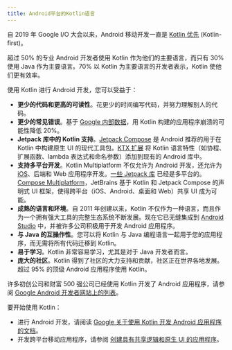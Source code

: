 ```yaml
---
title: Android平台的Kotlin语言
---
```

自 2019 年 Google I/O 大会以来，Android 移动开发一直是 [Kotlin 优先](https://developer.android.com/kotlin/first) (Kotlin-first)。

超过 50% 的专业 Android 开发者使用 Kotlin 作为他们的主要语言，而只有 30% 使用 Java 作为主要语言。70% 以 Kotlin 为主要语言的开发者表示，Kotlin 使他们更有效率。

使用 Kotlin 进行 Android 开发，您可以受益于：

* **更少的代码和更高的可读性**。花更少的时间编写代码，并努力理解别人的代码。
* **更少的常见错误**。基于 [Google 内部数据](https://medium.com/androiddevelopers/fewer-crashes-and-more-stability-with-kotlin-b606c6a6ac04)，用 Kotlin 构建的应用程序崩溃的可能性降低 20%。
* **Jetpack 库中的 Kotlin 支持**。[Jetpack Compose](https://developer.android.com/jetpack/compose) 是 Android 推荐的用于在 Kotlin 中构建原生 UI 的现代工具包。[KTX 扩展](https://developer.android.com/kotlin/ktx) 将 Kotlin 语言特性（如协程、扩展函数、lambda 表达式和命名参数）添加到现有的 Android 库中。
* **支持多平台开发**。Kotlin Multiplatform 不仅允许为 Android 开发，还允许为 [iOS](https://kotlinlang.org/lp/multiplatform/)、后端和 Web 应用程序开发。[一些 Jetpack 库](https://developer.android.com/kotlin/multiplatform) 已经是多平台的。[Compose Multiplatform](https://www.jetbrains.com/lp/compose-multiplatform/)，JetBrains 基于 Kotlin 和 Jetpack Compose 的声明式 UI 框架，使得跨平台（iOS、Android、桌面和 Web）共享 UI 成为可能。
* **成熟的语言和环境**。自 2011 年创建以来，Kotlin 不仅作为一种语言，而且作为一个拥有强大工具的完整生态系统不断发展。现在它已无缝集成到 [Android Studio](https://developer.android.com/studio) 中，并被许多公司积极用于开发 Android 应用程序。
* **与 Java 的互操作性**。您可以将 Kotlin 与 Java 编程语言一起用于您的应用程序，而无需将所有代码迁移到 Kotlin。
* **易于学习**。Kotlin 非常容易学习，尤其是对于 Java 开发者而言。
* **庞大的社区**。Kotlin 得到了社区的大力支持和贡献，社区正在世界各地发展。超过 95% 的顶级 Android 应用程序使用 Kotlin。

许多初创公司和财富 500 强公司已经使用 Kotlin 开发了 Android 应用程序，请参阅 [Google Android 开发者网站上的列表](https://developer.android.com/kotlin/stories)。

要开始使用 Kotlin：

* 进行 Android 开发，请阅读 [Google 关于使用 Kotlin 开发 Android 应用程序的文档](https://developer.android.com/kotlin/get-started)。
* 开发跨平台移动应用程序，请参阅 [创建具有共享逻辑和原生 UI 的应用程序](https://www.jetbrains.com/help/kotlin-multiplatform-dev/multiplatform-create-first-app.html)。